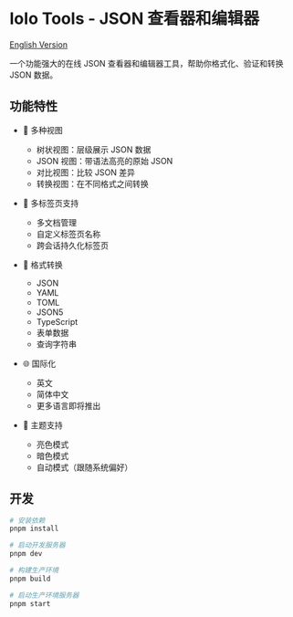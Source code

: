 # IoIo Tools - JSON 查看器和编辑器

[English Version](README.md)

一个功能强大的在线 JSON 查看器和编辑器工具，帮助你格式化、验证和转换 JSON 数据。

## 功能特性

- 🚀 多种视图

  - 树状视图：层级展示 JSON 数据
  - JSON 视图：带语法高亮的原始 JSON
  - 对比视图：比较 JSON 差异
  - 转换视图：在不同格式之间转换

- 📑 多标签页支持

  - 多文档管理
  - 自定义标签页名称
  - 跨会话持久化标签页

- 🔄 格式转换

  - JSON
  - YAML
  - TOML
  - JSON5
  - TypeScript
  - 表单数据
  - 查询字符串

- 🌐 国际化

  - 英文
  - 简体中文
  - 更多语言即将推出

- 🎨 主题支持
  - 亮色模式
  - 暗色模式
  - 自动模式（跟随系统偏好）

## 开发

```bash
# 安装依赖
pnpm install

# 启动开发服务器
pnpm dev

# 构建生产环境
pnpm build

# 启动生产环境服务器
pnpm start
```
